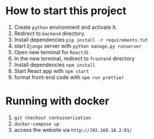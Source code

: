 # How to start this project
1. Create `python` environment and activate it.
2. Redirect to `backend` directory.
3. Install dependencies `pip install -r requirements.txt`
4. start `Django` server with `python manage.py runserver`
5. Open new terminal for `ReactJS`
6. In the new terminal, redirect to `frontend` directory
7. Install dependencies `npm install`
8. Start React app with `npm start`
9. format front-end code with `npm run prettier`
# Running with docker
1. `git checkout containerization`
1. `docker-compose up`
1. access the website via `http://192.168.18.2:81/`
